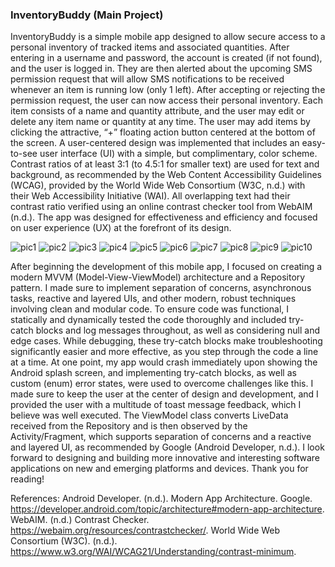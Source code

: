 ### InventoryBuddy (Main Project) <br>

InventoryBuddy is a simple mobile app designed to allow secure access to a personal inventory of tracked items and associated quantities. After entering in a username and password, the account is created (if not found), and the user is logged in. They are then alerted about the upcoming SMS permission request that will allow SMS notifications to be received whenever an item is running low (only 1 left). After accepting or rejecting the permission request, the user can now access their personal inventory. Each item consists of a name and quantity attribute, and the user may edit or delete any item name or quantity at any time. The user may add items by clicking the attractive, “+” floating action button centered at the bottom of the screen.
A user-centered design was implemented that includes an easy-to-see user interface (UI) with a simple, but complimentary, color scheme. Contrast ratios of at least 3:1 (to 4.5:1 for smaller text) are used for text and background, as recommended by the Web Content Accessibility Guidelines (WCAG), provided by the World Wide Web Consortium (W3C, n.d.) with their Web Accessibility Initiative (WAI). All overlapping text had their contrast ratio verified using an online contrast checker tool from WebAIM (n.d.). The app was designed for effectiveness and efficiency and focused on user experience (UX) at the forefront of its design. 

![pic1](images/Picture1.png)
![pic2](images/Picture2.png)
![pic3](images/Picture3.png)
![pic4](images/Picture4.png)
![pic5](images/Picture5.png)
![pic6](images/Picture6.png)
![pic7](images/Picture7.png)
![pic8](images/Picture8.png)
![pic9](images/Picture9.png)
![pic10](images/Picture10.png)

After beginning the development of this mobile app, I focused on creating a modern MVVM (Model-View-ViewModel) architecture and a Repository pattern. I made sure to implement separation of concerns, asynchronous tasks, reactive and layered UIs, and other modern, robust techniques involving clean and modular code. To ensure code was functional, I statically and dynamically tested the code thoroughly and included try-catch blocks and log messages throughout, as well as considering null and edge cases. While debugging, these try-catch blocks make troubleshooting significantly easier and more effective, as you step through the code a line at a time. At one point, my app would crash immediately upon showing the Android splash screen, and implementing try-catch blocks, as well as custom (enum) error states, were used to overcome challenges like this. I made sure to keep the user at the center of design and development, and I provided the user with a multitude of toast message feedback, which I believe was well executed. The ViewModel class converts LiveData received from the Repository and is then observed by the Activity/Fragment, which supports separation of concerns and a reactive and layered UI, as recommended by Google (Android Developer, n.d.). I look forward to designing and building more innovative and interesting software applications on new and emerging platforms and devices. Thank you for reading!

References:
Android Developer. (n.d.). Modern App Architecture. Google. https://developer.android.com/topic/architecture#modern-app-architecture. 
WebAIM. (n.d.) Contrast Checker. https://webaim.org/resources/contrastchecker/. 
World Wide Web Consortium (W3C). (n.d.). https://www.w3.org/WAI/WCAG21/Understanding/contrast-minimum. 
